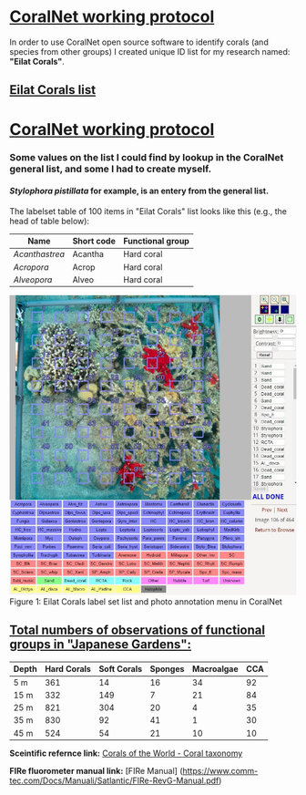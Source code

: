 # <ins>CoralNet working protocol
In order to use CoralNet open source software to identify corals (and species from other groups) I created unique ID list for my research named: **"Eilat Corals"**.

## [Eilat Corals list](/Images/CoralNet%20annotation%20pic.jpg)
# <ins>CoralNet working protocol

### Some values on the list I could find by lookup in the CoralNet general list, and some I had to create myself. 
#### *Stylophora pistillata* for example, is an entery from the general list. 

The labelset table of 100 items in "Eilat Corals" list looks like this (e.g., the head of table below): 

| Name | Short code | Functional group |
| ----------- | ----------- | --------- |
| *Acanthastrea* | Acantha | Hard coral |
| *Acropora* |Acrop | Hard coral |
| *Alveopora* | Alveo | Hard coral |


![Image Description](/Images/CoralNet%20annotation%20pic.jpg)
Figure 1: Eilat Corals label set list and photo annotation menu in CoralNet

## <ins> Total numbers of observations of functional groups in "Japanese Gardens":
|Depth|Hard Corals|Soft Corals|Sponges|Macroalgae|CCA|
|-----|-----------|-----------|-------|----------|----|
|5 m|361|14|16|34|92|
|15 m|332|149|7|21|84|
|25 m|821|304|20|4|35|
|35 m|830|92|41|1|30|
|45 m|524|54|21|10|10|

**Sceintific refernce link:** [Corals of the World - Coral taxonomy](http://www.coralsoftheworld.org/page/overview-of-coral-taxonomy/)

**FIRe fluorometer manual link:** [FIRe Manual] (https://www.comm-tec.com/Docs/Manuali/Satlantic/FIRe-RevG-Manual.pdf)
